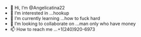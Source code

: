 - 👋 Hi, I’m @Angelicatina22
- 👀 I’m interested in ...hookup
- 🌱 I’m currently learning ...how to fuck hard
- 💞️ I’m looking to collaborate on ...man only who have money
- 📫 How to reach me ...+1(240)920-6973

<!---
Angelicatina22/Angelicatina22 is a ✨ special ✨ repository because its `README.md` (this file) appears on your GitHub profile.
You can click the Preview link to take a look at your changes.
--->
